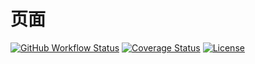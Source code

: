 # 页面

[![GitHub Workflow Status](https://img.shields.io/github/workflow/status/miaoxing/page/Build?style=flat-square)](https://github.com/miaoxing/page/actions)
[![Coverage Status](https://img.shields.io/coveralls/miaoxing/page.svg?style=flat-square)](https://coveralls.io/r/miaoxing/page)
[![License](http://img.shields.io/badge/license-MIT-brightgreen.svg?style=flat-square)](http://www.opensource.org/licenses/MIT)
